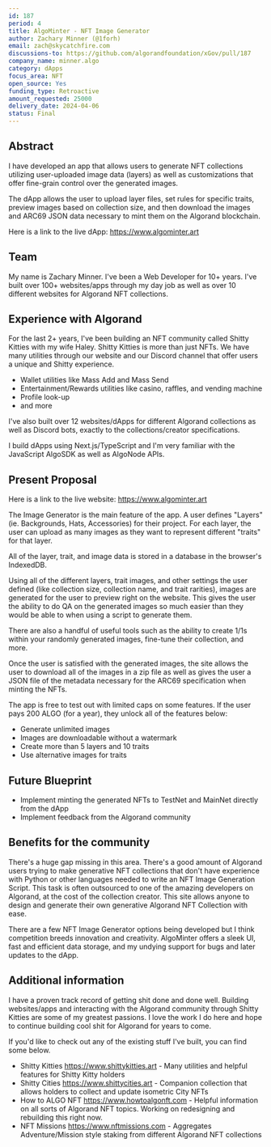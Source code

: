 ```yaml
---
id: 187
period: 4
title: AlgoMinter - NFT Image Generator
author: Zachary Minner (@1forh)
email: zach@skycatchfire.com
discussions-to: https://github.com/algorandfoundation/xGov/pull/187
company_name: minner.algo
category: dApps
focus_area: NFT
open_source: Yes
funding_type: Retroactive
amount_requested: 25000
delivery_date: 2024-04-06
status: Final
---
```


## Abstract
I have developed an app that allows users to generate NFT collections utilizing user-uploaded image data (layers) as well as customizations that offer fine-grain control over the generated images. 

The dApp allows the user to upload layer files, set rules for specific traits, preview images based on collection size, and then download the images and ARC69 JSON data necessary to mint them on the Algorand blockchain.

Here is a link to the live dApp: https://www.algominter.art

## Team
My name is Zachary Minner. I've been a Web Developer for 10+ years. I've built over 100+ websites/apps through my day job as well as over 10 different websites for Algorand NFT collections.

## Experience with Algorand
For the last 2+ years, I've been building an NFT community called Shitty Kitties with my wife Haley. Shitty Kitties is more than just NFTs. We have many utilities through our website and our Discord channel that offer users a unique and Shitty experience.
- Wallet utilities like Mass Add and Mass Send
- Entertainment/Rewards utilities like casino, raffles, and vending machine
- Profile look-up 
- and more

I've also built over 12 websites/dApps for different Algorand collections as well as Discord bots, exactly to the collections/creator specifications. 

I build dApps using Next.js/TypeScript and I'm very familiar with the JavaScript AlgoSDK as well as AlgoNode APIs.

## Present Proposal

Here is a link to the live website: https://www.algominter.art

The Image Generator is the main feature of the app. A user defines "Layers" (ie. Backgrounds, Hats, Accessories) for their project. For each layer, the user can upload as many images as they want to represent different "traits" for that layer.

All of the layer, trait, and image data is stored in a database in the browser's IndexedDB.

Using all of the different layers, trait images, and other settings the user defined (like collection size, collection name, and trait rarities), images are generated for the user to preview right on the website. This gives the user the ability to do QA on the generated images so much easier than they would be able to when using a script to generate them.

There are also a handful of useful tools such as the ability to create 1/1s within your randomly generated images, fine-tune their collection, and more. 

Once the user is satisfied with the generated images, the site allows the user to download all of the images in a zip file as well as gives the user a JSON file of the metadata necessary for the ARC69 specification when minting the NFTs.

The app is free to test out with limited caps on some features. If the user pays 200 ALGO (for a year), they unlock all of the features below:

- Generate unlimited images
- Images are downloadable without a watermark
- Create more than 5 layers and 10 traits
- Use alternative images for traits

## Future Blueprint
- Implement minting the generated NFTs to TestNet and MainNet directly from the dApp
- Implement feedback from the Algorand community

## Benefits for the community
There's a huge gap missing in this area. There's a good amount of Algorand users trying to make generative NFT collections that don't have experience with Python or other languages needed to write an NFT Image Generation Script.
This task is often outsourced to one of the amazing developers on Algorand, at the cost of the collection creator. This site allows anyone to design and generate their own generative Algorand NFT Collection with ease.

There are a few NFT Image Generator options being developed but I think competition breeds innovation and creativity. AlgoMinter offers a sleek UI, fast and efficient data storage, and my undying support for bugs and later updates to the dApp.

## Additional information
I have a proven track record of getting shit done and done well. Building websites/apps and interacting with the Algorand community through Shitty Kitties are some of my greatest passions. I love the work I do here and hope to continue building cool shit for Algorand for years to come.

If you'd like to check out any of the existing stuff I've built, you can find some below.

- Shitty Kitties https://www.shittykitties.art - Many utilities and helpful features for Shitty Kitty holders
- Shitty Cities https://www.shittycities.art - Companion collection that allows holders to collect and update isometric City NFTs
- How to ALGO NFT https://www.howtoalgonft.com - Helpful information on all sorts of Algorand NFT topics. Working on redesigning and rebuilding this right now.
- NFT Missions https://www.nftmissions.com - Aggregates Adventure/Mission style staking from different Algorand NFT collections

